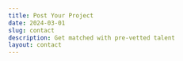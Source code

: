 ```yaml
---
title: Post Your Project
date: 2024-03-01
slug: contact
description: Get matched with pre-vetted talent
layout: contact
---
```

